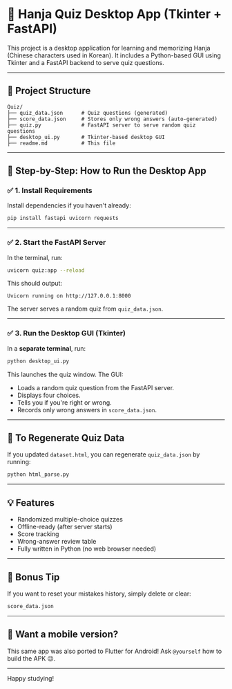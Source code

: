 
# 🧠 Hanja Quiz Desktop App (Tkinter + FastAPI)

This project is a desktop application for learning and memorizing Hanja (Chinese characters used in Korean). It includes a Python-based GUI using Tkinter and a FastAPI backend to serve quiz questions.

---

## 📁 Project Structure

```
Quiz/
├── quiz_data.json      # Quiz questions (generated)
├── score_data.json     # Stores only wrong answers (auto-generated)
├── quiz.py             # FastAPI server to serve random quiz questions
├── desktop_ui.py       # Tkinter-based desktop GUI
├── readme.md           # This file
```

---

## 🧪 Step-by-Step: How to Run the Desktop App

### ✅ 1. Install Requirements
Install dependencies if you haven't already:

```bash
pip install fastapi uvicorn requests
```

---

### ✅ 2. Start the FastAPI Server

In the terminal, run:

```bash
uvicorn quiz:app --reload
```

This should output:

```
Uvicorn running on http://127.0.0.1:8000
```

The server serves a random quiz from `quiz_data.json`.

---

### ✅ 3. Run the Desktop GUI (Tkinter)

In a **separate terminal**, run:

```bash
python desktop_ui.py
```

This launches the quiz window. The GUI:
- Loads a random quiz question from the FastAPI server.
- Displays four choices.
- Tells you if you're right or wrong.
- Records only wrong answers in `score_data.json`.

---

## 🔁 To Regenerate Quiz Data

If you updated `dataset.html`, you can regenerate `quiz_data.json` by running:

```bash
python html_parse.py
```

---

## 💡 Features

- Randomized multiple-choice quizzes
- Offline-ready (after server starts)
- Score tracking
- Wrong-answer review table
- Fully written in Python (no web browser needed)

---

## 🧠 Bonus Tip

If you want to reset your mistakes history, simply delete or clear:

```bash
score_data.json
```

---

## 📱 Want a mobile version?

This same app was also ported to Flutter for Android!
Ask `@yourself` how to build the APK 😉.

---

Happy studying!
